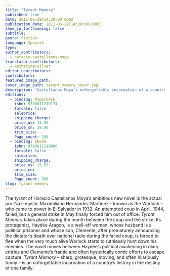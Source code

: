 ```yaml
---
title: "Tyrant Memory"
published: true
date: 2011-06-29T14:28:00.000Z
publication_date: 2011-06-29T14:28:00.000Z
show_in_forthcoming: false
subtitle:
genre: Fiction
language: Spanish
type:
author_contributors:
  - horacio-castellanos-moya
translator_contributors:
  - katherine-silver
editor_contributors:
contributors:
featured_image_path:
cover_image_path: tyrant_memory_cover.jpg
description: "Castellanos Moya's unforgettable incarnation of a country's history in the destiny of one family. "
editions:
  - binding: Paperback
    isbn: 9780811219174
    forsale: false
    saleprice:
    shipping_charge:
    price_us: 15.95
    price_cn: 19.00
    trim_size:
    Page_count: 288
  - binding: Ebook
    isbn: 9780811219860
    forsale: false
    saleprice:
    shipping_charge:
    price_us: 15.95
    price_cn:
    trim_size:
    Page_count: 288
slug: tyrant-memory
---
```


The tyrant of Horacio Castellanos Moya’s ambitious new novel is the actual pro-Nazi mystic Maximiliano Hernández Martínez – known as the Warlock – who came to power in El Salvador in 1932. An attempted coup in April, 1944, failed, but a general strike in May finally forced him out of office. _Tyrant Memory_ takes place during the month between the coup and the strike. Its protagonist, Haydée Aragon, is a well-off woman, whose husband is a political prisoner and whose son, Clemente, after prematurely announcing the dictator’s death over national radio during the failed coup, is forced to flee when the very much alive Warlock starts to ruthlessly hunt down his enemies. The novel moves between Haydée’s political awakening in diary entries and Clemente’s frantic and often hysterically comic efforts to escape capture. _Tyrant Memory_ – sharp, grotesque, moving, and often hilariously funny – is an unforgettable incarnation of a country’s history in the destiny of one family.

